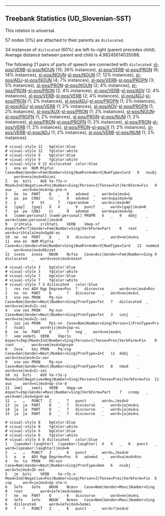 

--------------------------------------------------------------------------------

## Treebank Statistics (UD_Slovenian-SST)

This relation is universal.

57 nodes (0%) are attached to their parents as `dislocated`.

34 instances of `dislocated` (60%) are left-to-right (parent precedes child).
Average distance between parent and child is 4.98245614035088.

The following 21 pairs of parts of speech are connected with `dislocated`: [sl-pos/VERB]()-[sl-pos/NOUN]() (15; 26% instances), [sl-pos/VERB]()-[sl-pos/PRON]() (8; 14% instances), [sl-pos/NOUN]()-[sl-pos/NOUN]() (7; 12% instances), [sl-pos/ADJ]()-[sl-pos/NOUN]() (4; 7% instances), [sl-pos/VERB]()-[sl-pos/PROPN]() (3; 5% instances), [sl-pos/PRON]()-[sl-pos/NOUN]() (2; 4% instances), [sl-pos/PRON]()-[sl-pos/PRON]() (2; 4% instances), [sl-pos/VERB]()-[sl-pos/ADV]() (2; 4% instances), [sl-pos/VERB]()-[sl-pos/VERB]() (2; 4% instances), [sl-pos/ADJ]()-[sl-pos/PRON]() (1; 2% instances), [sl-pos/ADJ]()-[sl-pos/PROPN]() (1; 2% instances), [sl-pos/ADJ]()-[sl-pos/VERB]() (1; 2% instances), [sl-pos/ADV]()-[sl-pos/PROPN]() (1; 2% instances), [sl-pos/AUX]()-[sl-pos/PRON]() (1; 2% instances), [sl-pos/NOUN]()-[sl-pos/PROPN]() (1; 2% instances), [sl-pos/PRON]()-[sl-pos/NUM]() (1; 2% instances), [sl-pos/PRON]()-[sl-pos/PROPN]() (1; 2% instances), [sl-pos/PRON]()-[sl-pos/VERB]() (1; 2% instances), [sl-pos/PRON]()-[sl-pos/X]() (1; 2% instances), [sl-pos/VERB]()-[sl-pos/ADJ]() (1; 2% instances), [sl-pos/VERB]()-[sl-pos/NUM]() (1; 2% instances).


~~~ conllu
# visual-style 12	bgColor:blue
# visual-style 12	fgColor:white
# visual-style 9	bgColor:blue
# visual-style 9	fgColor:white
# visual-style 9 12 dislocated	color:blue
1	ena	en	NUM	Mlpfsn	Case=Nom|Gender=Fem|Number=Sing|NumForm=Word|NumType=Card	9	nsubj	_	word=ena|msd=Kbzzei
2	bo	biti	AUX	Va-f3s-n	Mood=Ind|Negative=Pos|Number=Sing|Person=3|Tense=Fut|VerbForm=Fin	9	aux	_	word=bo|msd=Gp-pte-n
3	še	še	PART	Q	_	9	advmod	_	word=še|msd=L
4	pa	pa	CONJ	Cc	_	9	advmod	_	word=pa|msd=Vp
5	z	_	X	Xt	_	7	reparandum	_	word=z|msd=Nt
6	[gap]	[gap]	X	X	_	9	punct	_	word=[gap]|msd=N
7	pa	pa	CONJ	Cc	_	9	advmod	_	word=pa|msd=Vp
8	[name:personal]	[name:personal]	PROPN	X	_	9	dobj	_	word=[name:personal]|msd=N
9	zrihtala	zrihtati	VERB	Vmep-sf	Aspect=Perf|Gender=Fem|Number=Sing|VerbForm=Part	0	root	_	word=zrihtala|msd=Ggdd-ez
10	ne	ne	PART	Q	_	9	discourse	_	word=ne|msd=L
11	eno	en	NUM	Mlpfsa	Case=Acc|Gender=Fem|Number=Sing|NumForm=Word|NumType=Card	12	nummod	_	word=eno|msd=Kbzzet
12	zvezo	zveza	NOUN	Ncfsa	Case=Acc|Gender=Fem|Number=Sing	9	dislocated	_	word=vezo|msd=Sozet

~~~


~~~ conllu
# visual-style 3	bgColor:blue
# visual-style 3	fgColor:white
# visual-style 7	bgColor:blue
# visual-style 7	fgColor:white
# visual-style 7 3 dislocated	color:blue
1	res	res	ADV	Rgp	Degree=Pos	7	discourse	_	word=res|msd=Rsn
2	no	no	PART	Q	_	7	discourse	_	word=no|msd=L
3	vse	ves	PRON	Pg-nsn	Case=Nom|Gender=Neut|Number=Sing|PronType=Tot	7	dislocated	_	word=vse|msd=Zc-sei
4	vse	ves	PRON	Pg-nsn	Case=Nom|Gender=Neut|Number=Sing|PronType=Tot	3	conj	_	word=vse|msd=Zc-sei
5	jaz	jaz	PRON	Pp1-sn	Case=Nom|Number=Sing|Person=1|PronType=Prs	7	nsubj	_	word=jz|msd=Zop-ei
6	ne	ne	PART	Q	_	7	neg	_	word=ne|msd=L
7	vem	vedeti	VERB	Vmpr1s	Aspect=Imp|Mood=Ind|Number=Sing|Person=1|Tense=Pres|VerbForm=Fin	0	root	_	word=vem|msd=Ggnspe
8	česa	kaj	PRON	Pq-nsg	Case=Gen|Gender=Neut|Number=Sing|PronType=Int	11	dobj	_	word=česa|msd=Zv-ser
9	vse	ves	PRON	Pg-nsn	Case=Nom|Gender=Neut|Number=Sing|PronType=Tot	8	nmod	_	word=vse|msd=Zc-sei
10	ni	biti	AUX	Va-r3s-y	Mood=Ind|Negative=Neg|Number=Sing|Person=3|Tense=Pres|VerbForm=Fin	11	aux	_	word=ni|msd=Gp-ste-d
11	imel	imeti	VERB	Vmpp-sm	Aspect=Imp|Gender=Masc|Number=Sing|VerbForm=Part	7	ccomp	_	word=mel|msd=Ggnd-em
12	…	…	PUNCT	Z	_	7	punct	_	word=…|msd=U
13	ja	ja	PART	Q	_	7	discourse	_	word=ja|msd=L
14	ja	ja	PART	Q	_	7	discourse	_	word=ja|msd=L
15	ja	ja	PART	Q	_	7	discourse	_	word=ja|msd=L

~~~


~~~ conllu
# visual-style 8	bgColor:blue
# visual-style 8	fgColor:white
# visual-style 6	bgColor:blue
# visual-style 6	fgColor:white
# visual-style 6 8 dislocated	color:blue
1	[speaker:laughter]	[speaker:laughter]	X	X	_	6	punct	_	word=[speaker:laughter]|msd=N
2	…	…	PUNCT	Z	_	6	punct	_	word=…|msd=U
3	a	a	ADV	Rgp	Degree=Pos	6	advmod	_	word=a|msd=Rsn
4	to	ta	PRON	Pd-nsn	Case=Nom|Gender=Neut|Number=Sing|PronType=Dem	6	nsubj	_	word=to|msd=Zk-sei
5	je	biti	VERB	Va-r3s-n	Mood=Ind|Negative=Pos|Number=Sing|Person=3|Tense=Pres|VerbForm=Fin	6	cop	_	word=je|msd=Gp-ste-n
6	šefe	šefe	NOUN	Ncmsn	Case=Nom|Gender=Masc|Number=Sing	0	root	_	word=šefe|msd=Somei
7	ne	ne	PART	Q	_	6	discourse	_	word=ne|msd=L
8	šefe	šefe	NOUN	Ncmsn	Case=Nom|Gender=Masc|Number=Sing	6	dislocated	_	word=šefe|msd=Somei
9	?	?	PUNCT	Z	_	6	punct	_	word=?|msd=U

~~~



